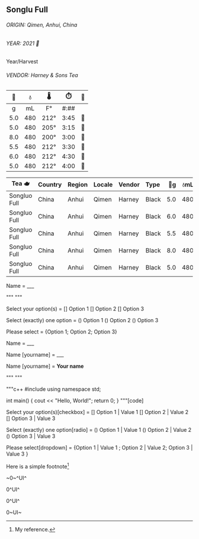 <script src="https://zer0ui.github.io/bruer/main/markdown-it-min.js"></script>
<script src="https://zer0ui.github.io/bruer/main/markdown-it-input.js"></script>

## Songlu Full

###### ORIGIN: *Qimen*, *Anhui*, *China*  
###### YEAR: 2021  🌱
Year/Harvest
###### VENDOR: Harney & Sons Tea  

| 🍃 | 💧 | 🌡 | ⏱️ | 🎼 | 
| :-: |  :-: |  :-: | :-: | :-: |
| g | mL | F° | #:## |  | 
| 5.0 | 480 | 212° | 3:45 | 🏅 | 
| 5.0 | 480 | 205° | 3:15 |🏅|
| 8.0 | 480 | 200° | 3:00 | 🥉 |
| 5.5 | 480 | 212° | 3:30 |🥈 |
| 6.0 | 480 | 212° | 4:30 | 🏅|
| 5.0 | 480 | 212° | 4:00 | 🏅 |



| Tea 🫖 | Country | Region | Locale | Vendor | Type | 🍃g | 💧mL | 🌡°F | ⏱️ | Result | 
| --- | :-- | :-- | :-- | :-- | :-- | --: |  --: |  --: |  --: | :-- |
| Songluo Full | China | Anhui | Qimen | Harney | Black | 5.0 | 480 | 212 | 4:00 | ⭐️⭐️⭐️⭐️ | 
| Songluo Full | China | Anhui | Qimen | Harney | Black | 6.0 | 480 | 212 | 4:30 | ⭐️⭐️ |
| Songluo Full | China | Anhui | Qimen | Harney | Black | 5.5 | 480 | 212 | 3:30 | ⭐️⭐️⭐️ |
| Songluo Full | China | Anhui | Qimen | Harney | Black | 8.0 | 480 | 200 | 3:00 | ⭐️⭐️ |
| Songluo Full | China | Anhui | Qimen | Harney | Black | 5.0 | 480 | 205 | 3:15 | ⭐️⭐️⭐️⭐️⭐️ |



  
<div id="content">
Name = ___

"""
"""
<!-- input: { "name":"mytextarea", "value":"Your text\n...\n...\n...", "div":{"id":"myTextareaID"} } -->

Select your option(s) = [] Option 1 [] Option 2 [] Option 3
<!-- input: { "name":"input3", "options": [{},{"checked":"checked"},{}] } -->

Select (exactly) one option = () Option 1 () Option 2 () Option 3

Please select = {Option 1; Option 2; Option 3}
  

Name = ___

Name [yourname] = ___

Name [yourname] = __Your name__

"""
"""

"""c++
#include <iostream>
using namespace std;

int main() 
{
    cout << "Hello, World!";
    return 0;
}
"""[code]
  
Select your option(s)[checkbox] = [] Option 1 | Value 1 [] Option 2 | Value 2 [] Option 3 | Value 3
  
Select (exactly) one option[radio] = () Option 1 | Value 1 () Option 2 | Value 2 () Option 3  | Value 3
  
Please select[dropdown] = {Option 1 | Value 1 ; Option 2 | Value 2; Option 3 | Value 3 }
  
<!-- input: { "name":"input", "value":"Some value", "div": {"class"="input"} } -->
  
</div>

  <script>
	document.getElementById('content').innerHTML = markdownit({html: true}).use(input, { prefix: "myform"}).render( document.getElementById('content').innerHTML );
  </script>
  

Here is a simple footnote[^1]  
[^1]: My reference.  


~0~^UI^  

0^UI^  

0^UI^  

0~UI~  
